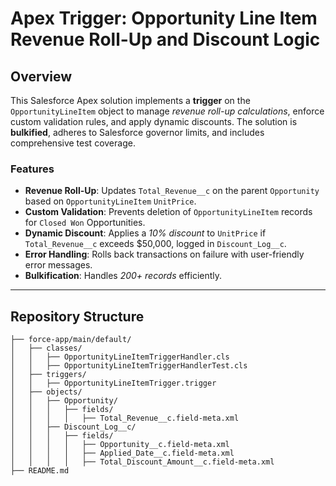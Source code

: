# Apex Trigger: Opportunity Line Item Revenue Roll-Up and Discount Logic
## Overview
This Salesforce Apex solution implements a **trigger** on the `OpportunityLineItem` object to manage *revenue roll-up calculations*, enforce custom validation rules, and apply dynamic discounts. The solution is **bulkified**, adheres to Salesforce governor limits, and includes comprehensive test coverage.

### Features
- **Revenue Roll-Up**: Updates `Total_Revenue__c` on the parent `Opportunity` based on `OpportunityLineItem` `UnitPrice`.
- **Custom Validation**: Prevents deletion of `OpportunityLineItem` records for `Closed Won` Opportunities.
- **Dynamic Discount**: Applies a *10% discount* to `UnitPrice` if `Total_Revenue__c` exceeds $50,000, logged in `Discount_Log__c`.
- **Error Handling**: Rolls back transactions on failure with user-friendly error messages.
- **Bulkification**: Handles *200+ records* efficiently.

---

## Repository Structure
```plaintext
├── force-app/main/default/
│   ├── classes/
│   │   ├── OpportunityLineItemTriggerHandler.cls
│   │   ├── OpportunityLineItemTriggerHandlerTest.cls
│   ├── triggers/
│   │   ├── OpportunityLineItemTrigger.trigger
│   ├── objects/
│   │   ├── Opportunity/
│   │   │   ├── fields/
│   │   │   │   ├── Total_Revenue__c.field-meta.xml
│   │   ├── Discount_Log__c/
│   │   │   ├── fields/
│   │   │   │   ├── Opportunity__c.field-meta.xml
│   │   │   │   ├── Applied_Date__c.field-meta.xml
│   │   │   │   ├── Total_Discount_Amount__c.field-meta.xml
├── README.md
